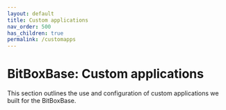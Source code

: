 ```yaml
---
layout: default
title: Custom applications
nav_order: 500
has_children: true
permalink: /customapps
---
```

# BitBoxBase: Custom applications

This section outlines the use and configuration of custom applications we built for the BitBoxBase.
